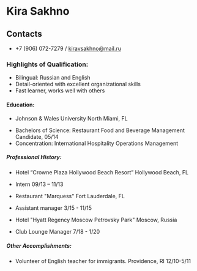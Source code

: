 # Kira Sakhno
## Contacts
*  +7 (906) 072-7279 / kiravsakhno@mail.ru

### Highlights of Qualification:
*  Bilingual: Russian and English
*  Detail-oriented with excellent organizational skills
*  Fast learner, works well with others

#### Education:
 * Johnson & Wales University North Miami, FL
+ Bachelors of Science: Restaurant Food and Beverage Management Candidate, 05/14
+ Concentration: International Hospitality Operations Management

##### Professional History:
* Hotel “Crowne Plaza Hollywood Beach Resort” Hollywood Beach, FL
+ Intern 09/13 – 11/13
* Restaurant "Marquess" Fort Lauderdale, FL
+ Assistant manager 3/15 - 11/15
* Hotel "Hyatt Regency Moscow Petrovsky Park" Moscow, Russia
+ Club Lounge Manager 7/18 - 1/20

##### Other Accomplishments:
* Volunteer of English teacher for immigrants. Providence, RI 12/10-5/11
